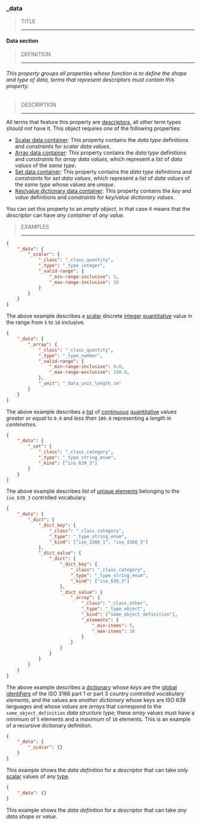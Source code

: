 ### _data



> TITLE
> 
> ------

#### Data section



> DEFINITION
> 
> ------

###### This property groups all properties whose function is to define the shape and type of data, terms that represent descriptors must contain this property.



> DESCRIPTION
> 
> ------

All terms that feature this property are [descriptors](_term_descriptor.md), all *other* term types *should not* have it. This object requires *one* of the following properties:

- [Scalar data container](_scalar.md): This property contains the *data type* definitions and *constraints* for *scalar data values*.
- [Array data container](_array.md): This property contains the *data type* definitions and *constraints* for *array data values*, which represent a *list* of *data values* of the *same type*.
- [Set data container](_set.md): This property contains the *data type* definitions and *constraints* for *set data values*, which represent a *list* of *data values* of the *same type* whose values are *unique*.
- [Key/value dictionary data container](_dict.md): This property contains the *key* and *value* definitions and *constraints* for *key/value dictionary values*.

You can set this property to an *empty object*, in that case it means that the *descriptor* can have *any container* of *any value*.



> EXAMPLES
> 
> ------

```json
{
	"_data": {
		"_scalar": {
			"_class": "_class_quantity",
			"_type": "_type_integer",
			"_valid-range": {
				"_min-range-inclusive": 5,
				"_max-range-inclusive": 10
			}
		}
	}
}
```

The above example describes a [scalar](_scalar.md) discrete [integer](_type_integer.md) [quantitative](_class_quantity.md) value in the range from `5` to `10` inclusive.



```json
{
	"_data": {
		"_array": {
			"_class": "_class_quantity",
			"_type": "_type_number",
			"_valid-range": {
				"_min-range-inclusive": 0.0,
				"_max-range-exclusive": 100.0,
			},
			"_unit": "_data_unit_length_cm"
		}
	}
}
```

The above example describes a [list](_array.md) of [continuous](_type_number.md) [quantitative](_class_quantity.md) values *greater or equal* to `0.0` and *less than* `100.0` representing a *length* in *centimetres*.



```json
{
	"_data": {
		"_set": {
			"_class": "_class_category",
			"_type": "_type_string_enum",
			"_kind": ["iso_639_3"]
		}
	}
}
```

The above example describes *list* of [unique elements](_set.md) belonging to the `iso_639_3` controlled vocabulary.



```json
{
	"_data": {
		"_dict": {
			"_dict_key": {
				"_class": "_class_category",
				"_type": "_type_string_enum",
				"_kind": ["iso_3166_1", "iso_3166_3"]
			},
			"_dict_value": {
				"_dict": {
					"_dict_key": {
						"_class": "_class_category",
						"_type": "_type_string_enum",
						"_kind": ["iso_639_3"]
					},
					"_dict_value": {
						"_array": {
							"_class": "_class_other",
							"_type": "_type_object",
							"_kind": ["some_object_definition"],
							"_elements": {
								"_min-items": 5,
								"_max-items": 10
							}
						}
					}
				}
			}
		}
	}
}
```

The above example describes a [dictionary](_dict.md) whose *keys* are the [global identifiers](_gid.md) of the ISO 3166 part 1 or part 3 country *controlled vocabulary elements*, and the values are *another dictionary* whose keys are ISO 639 languages and whose *values* are *arrays* that correspond to the `some_object_definition` *data structure type*; these *array* values must have a *minimum* of `5` elements and a *maximum* of `10` elements. This is an example of a recursive dictionary definition.



```json
{
	"_data": {
		"_scalar": {}
	}
}
```
This example shows the *data definition* for a *descriptor* that can take *only* [scalar](_scalar.md) values of any [type](_type.md).



```json
{
	"_data": {}
}
```
This example shows the *data definition* for a *descriptor* that can take *any data shape* or *value*.
